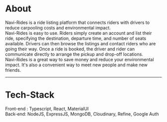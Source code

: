 # About
Navi-Rides is a ride listing platform that connects riders with drivers to reduce carpooling costs and environmental impact. <br/>
Navi-Rides is easy to use. Riders simply create an account and list their ride, specifying the destination, departure time, and number of seats available. Drivers can then browse the listings and contact riders who are going their way. Once a ride is booked, the driver and rider can communicate directly to arrange the pickup and drop-off locations.<br/>
Navi-Rides is a great way to save money and reduce your environmental impact. It's also a convenient way to meet new people and make new friends.
<br/><hr/>
# Tech-Stack
Front-end : Typescript, React, MaterialUI <br/>
Back-end: NodeJS, ExpressJS, MongoDB, Cloudinary, Refine, Google Auth
 